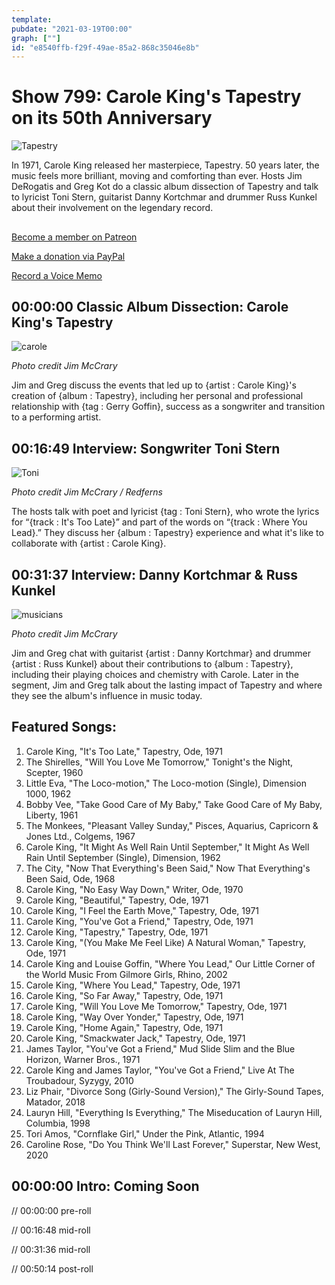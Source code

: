 ```yaml
---
template: 
pubdate: "2021-03-19T00:00"
graph: [""]
id: "e8540ffb-f29f-49ae-85a2-868c35046e8b"
---
```






# Show 799: Carole King's Tapestry on its 50th Anniversary

![Tapestry](https://static.soundopinions.org/images/2021/tapestry.jpeg)

In 1971, Carole King released her masterpiece, Tapestry. 50 years later, the music feels more brilliant, moving and comforting than ever. Hosts Jim DeRogatis and Greg Kot do a classic album dissection of Tapestry and talk to lyricist Toni Stern, guitarist Danny Kortchmar and drummer Russ Kunkel about their involvement on the legendary record. 



## 

[Become a member on Patreon](https://www.patreon.com/soundopinions)

[Make a donation via PayPal](https://bit.ly/36zIhZK)

[Record a Voice Memo](https://www.micdropp.com/studio/5febf006eba45/) 



## 00:00:00 Classic Album Dissection: Carole King's Tapestry

![carole](https://static.soundopinions.org/images/2021/media_0.jpeg)

*Photo credit Jim McCrary*

Jim and Greg discuss the events that led up to {artist : Carole King}'s creation of {album : Tapestry}, including her personal and professional relationship with {tag : Gerry Goffin}, success as a songwriter and transition to a performing artist.



## 00:16:49 Interview: Songwriter Toni Stern

![Toni](https://static.soundopinions.org/images/2021/05.jpeg)

*Photo credit Jim McCrary / Redferns*

The hosts talk with poet and lyricist {tag : Toni Stern}, who wrote the lyrics for “{track : It's Too Late}” and part of the words on “{track : Where You Lead}.” They discuss her {album : Tapestry} experience and what it's like to collaborate with {artist : Carole King}.



## 00:31:37 Interview: Danny Kortchmar & Russ Kunkel

![musicians](https://static.soundopinions.org/images/2021/discography_0.jpeg)

*Photo credit Jim McCrary*

Jim and Greg chat with guitarist {artist : Danny Kortchmar} and drummer {artist : Russ Kunkel} about their contributions to {album : Tapestry}, including their playing choices and chemistry with Carole. Later in the segment, Jim and Greg talk about the lasting impact of Tapestry and where they see the album's influence in music today.



## Featured Songs:

1. Carole King, "It's Too Late," Tapestry, Ode, 1971
2. The Shirelles, "Will You Love Me Tomorrow," Tonight's the Night, Scepter, 1960
3. Little Eva, "The Loco-motion," The Loco-motion (Single), Dimension 1000, 1962
4. Bobby Vee, "Take Good Care of My Baby," Take Good Care of My Baby, Liberty, 1961
5. The Monkees, "Pleasant Valley Sunday," Pisces, Aquarius, Capricorn & Jones Ltd., Colgems, 1967
6. Carole King, "It Might As Well Rain Until September," It Might As Well Rain Until September (Single), Dimension, 1962
7. The City, "Now That Everything's Been Said," Now That Everything's Been Said, Ode, 1968
8. Carole King, "No Easy Way Down," Writer, Ode, 1970
9. Carole King, "Beautiful," Tapestry, Ode, 1971
10. Carole King, "I Feel the Earth Move," Tapestry, Ode, 1971
11. Carole King, "You've Got a Friend," Tapestry, Ode, 1971
12. Carole King, "Tapestry," Tapestry, Ode, 1971
13. Carole King, "(You Make Me Feel Like) A Natural Woman," Tapestry, Ode, 1971
14. Carole King and Louise Goffin, "Where You Lead," Our Little Corner of the World Music From Gilmore Girls, Rhino, 2002
15. Carole King, "Where You Lead," Tapestry, Ode, 1971
16. Carole King, "So Far Away," Tapestry, Ode, 1971
17. Carole King, "Will You Love Me Tomorrow," Tapestry, Ode, 1971
18. Carole King, "Way Over Yonder," Tapestry, Ode, 1971
19. Carole King, "Home Again," Tapestry, Ode, 1971
20. Carole King, "Smackwater Jack," Tapestry, Ode, 1971
21. James Taylor, "You've Got a Friend," Mud Slide Slim and the Blue Horizon, Warner Bros., 1971
22. Carole King and James Taylor, "You've Got a Friend," Live At The Troubadour, Syzygy, 2010
23. Liz Phair, "Divorce Song (Girly-Sound Version)," The Girly-Sound Tapes, Matador, 2018
24. Lauryn Hill, "Everything Is Everything," The Miseducation of Lauryn Hill, Columbia, 1998
25. Tori Amos, "Cornflake Girl," Under the Pink, Atlantic, 1994
26. Caroline Rose, "Do You Think We'll Last Forever," Superstar, New West, 2020



## 00:00:00 Intro: Coming Soon

// 00:00:00 pre-roll

// 00:16:48 mid-roll

// 00:31:36 mid-roll

// 00:50:14 post-roll